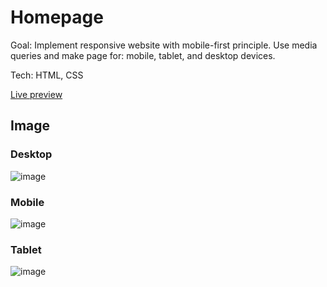 # Homepage

Goal: Implement responsive website with mobile-first principle. Use media queries and make page for: mobile, tablet, and desktop devices.

Tech: HTML, CSS

[Live preview](https://miha-f.github.io/the-odin-project-monorepo/homepage/)

## Image
### Desktop
![image](https://github.com/user-attachments/assets/b049d27c-82c5-44bd-a6da-242669677b73)

### Mobile
![image](https://github.com/user-attachments/assets/d195b30c-de4c-4b1a-b2a1-b98b21055908)

### Tablet
![image](https://github.com/user-attachments/assets/c129c5c2-6e88-4e44-b773-f750ac52f200)
